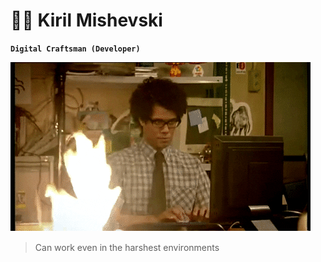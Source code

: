 #  👨‍💻 Kiril Mishevski

**`Digital Craftsman (Developer)`**

<div>
  
  <img src="https://github.com/mishevski-k/mishevski-k/blob/main/assets/coding-burn.gif"/>
  <p style="margin-top: 15px;">
  
  > Can work even in the harshest environments 
    
  </p>
</div>
